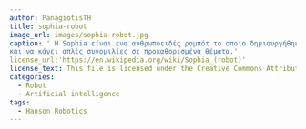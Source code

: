 ```yaml
---
author: PanagiotisTH
title: sophia-robot
image_url: images/sophia-robot.jpg
caption: ' Η Sophia είναι ενα ανθρωποειδές ρομπότ το οποιο δημιουργήθηκε απο την Hanson Robotics.Χρησιμοποιεί τεχνητή νοημοσύνη, οπτική επεξεργασία δεδομένων και αναγνώριση προσώπου,επίσης μιμείτεανθρώπινες χειρονομίες και εκφράσεις του προσώπου και είναι σε θέση να απαντά σε συγκεκριμένες ερωτήσεις 
και να κάνει απλές συνομιλίες σε προκαθορισμένα θέματα.'
license_url:'https://en.wikipedia.org/wiki/Sophia_(robot)'
license_text: This file is licensed under the Creative Commons Attribution 2.0 Generic license.
categories:
  - Robot
  - Artificial intelligence
tags:
  - Hanson Robotics
---
```

